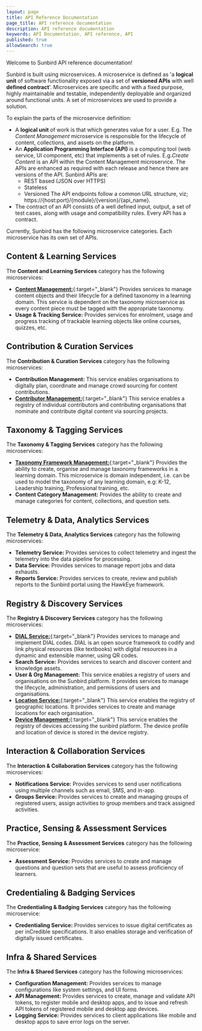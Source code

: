 ```yaml
---
layout: page
title: API Reference Documentation
page_title: API reference documentation
description: API reference documentation
keywords: API Documentation, API reference, API
published: true
allowSearch: true
---
```

Welcome to Sunbird API reference documentation!

Sunbird is built using microservices. 
A microservice is defined as 'a **logical unit** of software functionality exposed via a set of **versioned APIs** with well **defined contract**'. Microservices are specific and with a fixed purpose, highly maintainable and testable, independently deployable and organized around functional units. A set of microservices are used to provide a solution. 

To explain the parts of the microservice definition:
- A **logical unit** of work is that which generates value for a user. E.g. The *Content Management* microservice is responsible for the lifecycle of content, collections, and assets on the platform.
- An **Application Programming Interface (API)** is a computing tool (web service, UI component, etc) that implements a set of rules. E.g.*Create Content* is an API within the Content Management microservice. The APIs are enhanced as required with each release and hence there are versions of the API. Sunbird APIs are:
    - REST based (JSON over HTTPS)
    - Stateless
    - Versioned
    The API endpoints follow a common URL structure, viz; https://{host:port}/{module}/{version}/{api_name}.
 - The contract of an API consists of a well defined input, output, a set of test cases, along with usage and compatibility rules. Every API has a contract.  

Currently, Sunbird has the following microservice categories. Each microservice has its own set of APIs.   

## Content & Learning Services

The **Content and Learning Services** category has the following microservices:

- [**Content Management:**](https://apis/content/){:target="_blank"} Provides services to manage content objects and their lifecycle for a defined taxonomy in a learning domain. This service is dependent on the taxonomy microservice as every content piece must be tagged with the appropriate taxonomy.
- **Usage & Tracking Service:** Provides services for enrolment, usage and progress tracking of trackable learning objects like online courses, quizzes, etc.

## Contribution & Curation Services

The **Contribution & Curation Services** category has the following microservices:

- **Contribution Management:** This service enables organisations to digitally plan, coordinate and manage crowd sourcing for content contributions.
- [**Contributor Management:**](https://apis/opensaber/){:target="_blank"} This service enables a registry of individual contributors and contributing organisations that nominate and contribute digital content via sourcing projects.

## Taxonomy & Tagging Services

The **Taxonomy & Tagging Services** category has the following microservices:

- [**Taxonomy Framework Management:**](https://apis/dialapi/){:target="_blank"} Provides the ability to create, organise and manage taxonomy frameworks in a learning domain. This microservice is domain independent, i.e. can be used to model the taxonomy of any learning domain, e.g: K-12, Leadership training, Professional training, etc.
- **Content Category Management:** Provides the ability to create and manage categories for content, collections, and question sets.

## Telemetry & Data, Analytics Services

The **Telemetry & Data, Analytics Services** category has the following microservices:

- **Telemetry Service:** Provides services to collect telemetry and ingest the telemetry into the data pipeline for processing.
- **Data Service:** Provides services to manage report jobs and data exhausts.
- **Reports Service:** Provides services to create, review and publish reports to the Sunbird portal using the HawkEye framework.

## Registry & Discovery Services

The **Registry & Discovery Services** category has the following microservices:

- [**DIAL Service:**](https://apis/dialapi/){:target="_blank"} Provides services to manage and implement DIAL codes. DIAL is an open source framework to codify and link physical resources (like textbooks) with digital resources in a dynamic and extensible manner, using QR codes.
- **Search Service:** Provides services to search and discover content and knowledge assets.
- **User & Org Management:** This service enables a registry of users and organisations on the Sunbird platform. It provides services to manage the lifecycle, administration, and permissions of users and organisations.
- [**Location Service:**](https://apis/locationapi/){:target="_blank"} This service enables the registry of geographic locations. It provides services to create and manage locations for each organisation.
- [**Device Management:**](https://apis/deviceapi/){:target="_blank"} This service enables the registry of devices accessing the sunbird platform. The device profile and location of device is stored in the device registry.


## Interaction & Collaboration Services

The **Interaction & Collaboration Services** category has the following microservices:

- **Notifications Service:** Provides services to send user notifications using multiple channels such as email, SMS, and in-app.
- **Groups Service:** Provides services to create and managing groups of registered users, assign activities to group members and track assigned activities.



## Practice, Sensing & Assessment Services

The **Practice, Sensing & Assessment Services** category has the following microservice:

- **Assessment Service:** Provides services to create and manage questions and question sets that are useful to assess proficiency of learners.


## Credentialing & Badging Services

The **Credentialing & Badging Services** category has the following microservice:

- **Credentialing Service:** Provides services to issue digital certificates as per inCredible specifications. It also enables storage and verification of digitally issued certificates.

## Infra & Shared Services

The **Infra & Shared Services** category has the following microservices:

- **Configuration Management:** Provides services to manage configurations like system settings, and UI forms.
- **API Management:** Provides services to create, manage and validate API tokens, to register mobile and desktop apps, and to issue and refresh API tokens of registered mobile and desktop app devices.
- **Logging Service:** Provides services to client applications like mobile and desktop apps to save error logs on the server.



